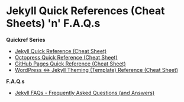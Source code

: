 
# Jekyll Quick References (Cheat Sheets) 'n' F.A.Q.s

**Quickref Series**

- [Jekyll Quick Reference (Cheat Sheet)](JEKYLL.md)
- [Octopress Quick Reference (Cheat Sheet)](OCTOPRESS.md)
- [GitHub Pages Quick Reference (Cheat Sheet)](GITHUB.md)
- [WordPress <=> Jekyll Theming (Template) Reference (Cheat Sheet)](WORDPRESS.md)

**F.A.Q.s**

- [Jekyll FAQs - Frequently Asked Questions (and Answers)](FAQ.md)
